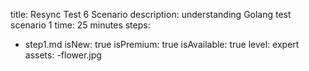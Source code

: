 title: Resync Test 6 Scenario
description: understanding Golang test scenario 1
time: 25 minutes
steps:
  - step1.md
isNew: true
isPremium: true
isAvailable: true
level: expert
assets:
  -flower.jpg
